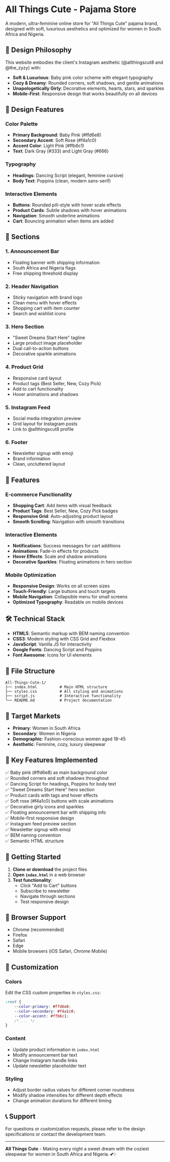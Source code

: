 # All Things Cute - Pajama Store

A modern, ultra-feminine online store for "All Things Cute" pajama brand, designed with soft, luxurious aesthetics and optimized for women in South Africa and Nigeria.

## 🌸 Design Philosophy

This website embodies the client's Instagram aesthetic (@allthingscut8 and @the_zyzy) with:
- **Soft & Luxurious**: Baby pink color scheme with elegant typography
- **Cozy & Dreamy**: Rounded corners, soft shadows, and gentle animations
- **Unapologetically Girly**: Decorative elements, hearts, stars, and sparkles
- **Mobile-First**: Responsive design that works beautifully on all devices

## 🎨 Design Features

### Color Palette
- **Primary Background**: Baby Pink (#ffd6e8)
- **Secondary Accent**: Soft Rose (#f4a1c0)
- **Accent Color**: Light Pink (#ffb6c1)
- **Text**: Dark Gray (#333) and Light Gray (#666)

### Typography
- **Headings**: Dancing Script (elegant, feminine cursive)
- **Body Text**: Poppins (clean, modern sans-serif)

### Interactive Elements
- **Buttons**: Rounded pill-style with hover scale effects
- **Product Cards**: Subtle shadows with hover animations
- **Navigation**: Smooth underline animations
- **Cart**: Bouncing animation when items are added

## 📱 Sections

### 1. Announcement Bar
- Floating banner with shipping information
- South Africa and Nigeria flags
- Free shipping threshold display

### 2. Header Navigation
- Sticky navigation with brand logo
- Clean menu with hover effects
- Shopping cart with item counter
- Search and wishlist icons

### 3. Hero Section
- "Sweet Dreams Start Here" tagline
- Large product image placeholder
- Dual call-to-action buttons
- Decorative sparkle animations

### 4. Product Grid
- Responsive card layout
- Product tags (Best Seller, New, Cozy Pick)
- Add to cart functionality
- Hover animations and shadows

### 5. Instagram Feed
- Social media integration preview
- Grid layout for Instagram posts
- Link to @allthingscut8 profile

### 6. Footer
- Newsletter signup with emoji
- Brand information
- Clean, uncluttered layout

## 🚀 Features

### E-commerce Functionality
- **Shopping Cart**: Add items with visual feedback
- **Product Tags**: Best Seller, New, Cozy Pick badges
- **Responsive Grid**: Auto-adjusting product layout
- **Smooth Scrolling**: Navigation with smooth transitions

### Interactive Elements
- **Notifications**: Success messages for cart additions
- **Animations**: Fade-in effects for products
- **Hover Effects**: Scale and shadow animations
- **Decorative Sparkles**: Floating animations in hero section

### Mobile Optimization
- **Responsive Design**: Works on all screen sizes
- **Touch-Friendly**: Large buttons and touch targets
- **Mobile Navigation**: Collapsible menu for small screens
- **Optimized Typography**: Readable on mobile devices

## 🛠️ Technical Stack

- **HTML5**: Semantic markup with BEM naming convention
- **CSS3**: Modern styling with CSS Grid and Flexbox
- **JavaScript**: Vanilla JS for interactivity
- **Google Fonts**: Dancing Script and Poppins
- **Font Awesome**: Icons for UI elements

## 📁 File Structure

```
All-Things-Cute-1/
├── index.html          # Main HTML structure
├── styles.css          # All styling and animations
├── script.js           # Interactive functionality
└── README.md           # Project documentation
```

## 🎯 Target Markets

- **Primary**: Women in South Africa
- **Secondary**: Women in Nigeria
- **Demographic**: Fashion-conscious women aged 18-45
- **Aesthetic**: Feminine, cozy, luxury sleepwear

## 🌟 Key Features Implemented

✅ Baby pink (#ffd6e8) as main background color  
✅ Rounded corners and soft shadows throughout  
✅ Dancing Script for headings, Poppins for body text  
✅ "Sweet Dreams Start Here" hero section  
✅ Product cards with tags and hover effects  
✅ Soft rose (#f4a1c0) buttons with scale animations  
✅ Decorative girly icons and sparkles  
✅ Floating announcement bar with shipping info  
✅ Mobile-first responsive design  
✅ Instagram feed preview section  
✅ Newsletter signup with emoji  
✅ BEM naming convention  
✅ Semantic HTML structure  

## 🚀 Getting Started

1. **Clone or download** the project files
2. **Open `index.html`** in a web browser
3. **Test functionality**:
   - Click "Add to Cart" buttons
   - Subscribe to newsletter
   - Navigate through sections
   - Test responsive design

## 📱 Browser Support

- Chrome (recommended)
- Firefox
- Safari
- Edge
- Mobile browsers (iOS Safari, Chrome Mobile)

## 🎨 Customization

### Colors
Edit the CSS custom properties in `styles.css`:
```css
:root {
    --color-primary: #ffd6e8;
    --color-secondary: #f4a1c0;
    --color-accent: #ffb6c1;
    /* ... */
}
```

### Content
- Update product information in `index.html`
- Modify announcement bar text
- Change Instagram handle links
- Update newsletter placeholder text

### Styling
- Adjust border radius values for different corner roundness
- Modify shadow intensities for different depth effects
- Change animation durations for different timing

## 📞 Support

For questions or customization requests, please refer to the design specifications or contact the development team.

---

**All Things Cute** - Making every night a sweet dream with the coziest sleepwear for women in South Africa and Nigeria. 💕✨ 